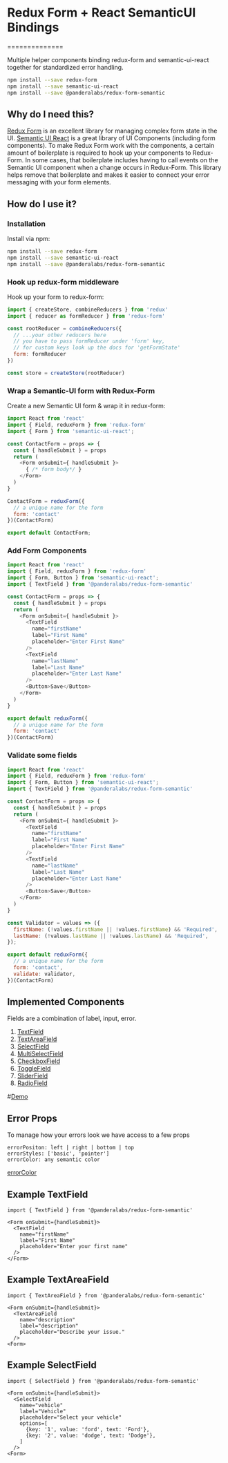 # Redux Form + React SemanticUI Bindings
==============

Multiple helper components binding redux-form and semantic-ui-react together for standardized error handling.

```sh
npm install --save redux-form
npm install --save semantic-ui-react
npm install --save @panderalabs/redux-form-semantic
```
## Why do I need this?
[Redux Form](http://redux-form.com) is an excellent library for managing complex form state in the UI. [Semantic UI React](https://react.semantic-ui.com/introduction) is a great library of UI Components (including form components). To make Redux Form work with the components, a certain amount of boilerplate is required to hook up your components to Redux-Form. In some cases, that boilerplate includes having to call events on the Semantic UI component when a change occurs in Redux-Form. This library helps remove that boilerplate and makes it easier to connect your error messaging with your form elements.

## How do I use it?

### Installation
Install via npm:
```sh
npm install --save redux-form
npm install --save semantic-ui-react
npm install --save @panderalabs/redux-form-semantic
```
### Hook up redux-form middleware
Hook up your form to redux-form:
```js
import { createStore, combineReducers } from 'redux'
import { reducer as formReducer } from 'redux-form'

const rootReducer = combineReducers({
  // ...your other reducers here
  // you have to pass formReducer under 'form' key,
  // for custom keys look up the docs for 'getFormState'
  form: formReducer
})

const store = createStore(rootReducer)
```

### Wrap a Semantic-UI form with Redux-Form
Create a new Semantic UI form & wrap it in redux-form:
```js
import React from 'react'
import { Field, reduxForm } from 'redux-form'
import { Form } from 'semantic-ui-react';

const ContactForm = props => {
  const { handleSubmit } = props
  return (
    <Form onSubmit={ handleSubmit }>
      { /* form body*/ }
    </Form>
  )
}

ContactForm = reduxForm({
  // a unique name for the form
  form: 'contact'
})(ContactForm)

export default ContactForm;
```

### Add Form Components
```js
import React from 'react'
import { Field, reduxForm } from 'redux-form'
import { Form, Button } from 'semantic-ui-react';
import { TextField } from '@panderalabs/redux-form-semantic'

const ContactForm = props => {
  const { handleSubmit } = props
  return (
    <Form onSubmit={ handleSubmit }>
      <TextField
        name="firstName"
        label="First Name"
        placeholder="Enter First Name"
      />
      <TextField
        name="lastName"
        label="Last Name"
        placeholder="Enter Last Name"
      />
      <Button>Save</Button>
    </Form>
  )
}

export default reduxForm({
  // a unique name for the form
  form: 'contact'
})(ContactForm)
```

### Validate some fields
```js
import React from 'react'
import { Field, reduxForm } from 'redux-form'
import { Form, Button } from 'semantic-ui-react';
import { TextField } from '@panderalabs/redux-form-semantic'

const ContactForm = props => {
  const { handleSubmit } = props
  return (
    <Form onSubmit={ handleSubmit }>
      <TextField
        name="firstName"
        label="First Name"
        placeholder="Enter First Name"
      />
      <TextField
        name="lastName"
        label="Last Name"
        placeholder="Enter Last Name"
      />
      <Button>Save</Button>
    </Form>
  )
}

const Validator = values => ({
  firstName: (!values.firstName || !values.firstName) && 'Required',
  lastName: (!values.lastName || !values.lastName) && 'Required',
});

export default reduxForm({
  // a unique name for the form
  form: 'contact',
  validate: validator,
})(ContactForm)
```

## Implemented Components
Fields are a combination of label, input, error.

1. [TextField](https://react.semantic-ui.com/elements/input)
2. [TextAreaField](https://react.semantic-ui.com/addons/text-area#text-area-example-text-area)
3. [SelectField](https://react.semantic-ui.com/addons/select)
4. [MultiSelectField](https://react.semantic-ui.com/modules/dropdown#dropdown-example-multiple-search-selection)
5. [CheckboxField](https://react.semantic-ui.com/collections/form#form-example-required-field-shorthand)
6. [ToggleField](https://react.semantic-ui.com/addons/radio#radio-example-toggle)
6. [SliderField](https://react.semantic-ui.com/addons/radio#radio-example-slider)
7. [RadioField](https://react.semantic-ui.com/addons/radio#radio-example-radio)

#[Demo](https://jsfiddle.net/75rh036o/190/)

## Error Props
To manage how your errors look we have access to a few props
```
errorPositon: left | right | bottom | top
errorStyles: ['basic', 'pointer']
errorColor: any semantic color
```
[errorColor](https://react.semantic-ui.com/elements/label#label-example-colored)

## Example TextField
```
import { TextField } from '@panderalabs/redux-form-semantic'

<Form onSubmit={handleSubmit}>
  <TextField
    name="firstName"
    label="First Name"
    placeholder="Enter your first name"
  />
</Form>
```

## Example TextAreaField
```
import { TextAreaField } from '@panderalabs/redux-form-semantic'

<Form onSubmit={handleSubmit}>
  <TextAreaField
    name="description"
    label="description"
    placeholder="Describe your issue."
  />
<Form>
```

## Example SelectField
```
import { SelectField } from '@panderalabs/redux-form-semantic'

<Form onSubmit={handleSubmit}>
  <SelectField
    name="vehicle"
    label="Vehicle"
    placeholder="Select your vehicle"
    options=[
      {key: '1', value: 'ford', text: 'Ford'},
      {key: '2', value: 'dodge', text: 'Dodge'},
    ]
  />
<Form>
```
